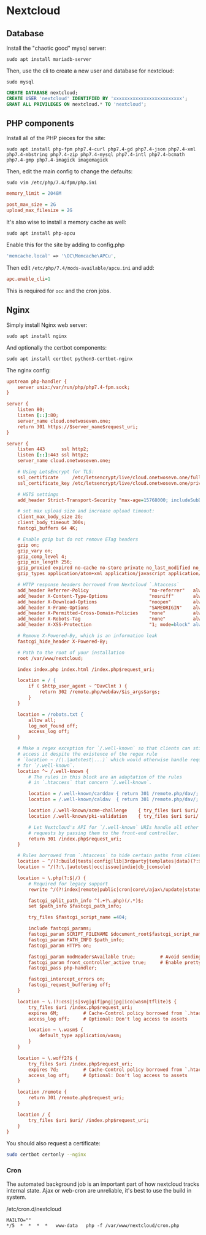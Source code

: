 # Nextcloud

## Database

Install the "chaotic good" mysql server: 

    sudo apt install mariadb-server

Then, use the cli to create a new user and database for nextcloud: 

    sudo mysql

```sql
CREATE DATABASE nextcloud;
CREATE USER 'nextcloud' IDENTIFIED BY 'xxxxxxxxxxxxxxxxxxxxxxxxx';
GRANT ALL PRIVILEGES ON nextcloud.* TO 'nextcloud';
```

## PHP components

Install all of the PHP pieces for the site: 

    sudo apt install php-fpm php7.4-curl php7.4-gd php7.4-json php7.4-xml php7.4-mbstring php7.4-zip php7.4-mysql php7.4-intl php7.4-bcmath php7.4-gmp php7.4-imagick imagemagick


Then, edit the main config to change the defaults: 

    sudo vim /etc/php/7.4/fpm/php.ini

```ini
memory_limit = 2048M

post_max_size = 2G
upload_max_filesize = 2G
```

It's also wise to install a memory cache as well: 

    sudo apt install php-apcu

Enable this for the site by adding to config.php

```php
'memcache.local' => '\OC\Memcache\APCu',
```

Then edit `/etc/php/7.4/mods-available/apcu.ini` and add: 

```ini
apc.enable_cli=1
```

This is required for `occ` and the cron jobs. 

## Nginx

Simply install Nginx web server: 

    sudo apt install nginx

And optionally the certbot components: 

    sudo apt install certbot python3-certbot-nginx


The nginx config: 


```ini
upstream php-handler {
    server unix:/var/run/php/php7.4-fpm.sock;
}

server {
    listen 80;
    listen [::]:80;
    server_name cloud.onetwoseven.one;
    return 301 https://$server_name$request_uri;
}

server {
    listen 443      ssl http2;
    listen [::]:443 ssl http2;
    server_name cloud.onetwoseven.one;

    # Using LetsEncrypt for TLS:
    ssl_certificate     /etc/letsencrypt/live/cloud.onetwosevn.one/fullchain.pem;
    ssl_certificate_key /etc/letsencrypt/live/cloud.onetwosevn.one/privkey.pem;

    # HSTS settings
    add_header Strict-Transport-Security "max-age=15768000; includeSubDomains;" always;

    # set max upload size and increase upload timeout:
    client_max_body_size 2G;
    client_body_timeout 300s;
    fastcgi_buffers 64 4K;

    # Enable gzip but do not remove ETag headers
    gzip on;
    gzip_vary on;
    gzip_comp_level 4;
    gzip_min_length 256;
    gzip_proxied expired no-cache no-store private no_last_modified no_etag auth;
    gzip_types application/atom+xml application/javascript application/json application/ld+json application/manifest+json application/rss+xml application/vnd.geo+json application/vnd.ms-fontobject application/wasm application/x-font-ttf application/x-web-app-manifest+json application/xhtml+xml application/xml font/opentype image/bmp image/svg+xml image/x-icon text/cache-manifest text/css text/plain text/vcard text/vnd.rim.location.xloc text/vtt text/x-component text/x-cross-domain-policy;

    # HTTP response headers borrowed from Nextcloud `.htaccess`
    add_header Referrer-Policy                      "no-referrer"   always;
    add_header X-Content-Type-Options               "nosniff"       always;
    add_header X-Download-Options                   "noopen"        always;
    add_header X-Frame-Options                      "SAMEORIGIN"    always;
    add_header X-Permitted-Cross-Domain-Policies    "none"          always;
    add_header X-Robots-Tag                         "none"          always;
    add_header X-XSS-Protection                     "1; mode=block" always;

    # Remove X-Powered-By, which is an information leak
    fastcgi_hide_header X-Powered-By;

    # Path to the root of your installation
    root /var/www/nextcloud;

    index index.php index.html /index.php$request_uri;

    location = / {
        if ( $http_user_agent ~ ^DavClnt ) {
            return 302 /remote.php/webdav/$is_args$args;
        }
    }

    location = /robots.txt {
        allow all;
        log_not_found off;
        access_log off;
    }

    # Make a regex exception for `/.well-known` so that clients can still
    # access it despite the existence of the regex rule
    # `location ~ /(\.|autotest|...)` which would otherwise handle requests
    # for `/.well-known`.
    location ^~ /.well-known {
        # The rules in this block are an adaptation of the rules
        # in `.htaccess` that concern `/.well-known`.

        location = /.well-known/carddav { return 301 /remote.php/dav/; }
        location = /.well-known/caldav  { return 301 /remote.php/dav/; }

        location /.well-known/acme-challenge    { try_files $uri $uri/ =404; }
        location /.well-known/pki-validation    { try_files $uri $uri/ =404; }

        # Let Nextcloud's API for `/.well-known` URIs handle all other
        # requests by passing them to the front-end controller.
        return 301 /index.php$request_uri;
    }

    # Rules borrowed from `.htaccess` to hide certain paths from clients
    location ~ ^/(?:build|tests|config|lib|3rdparty|templates|data)(?:$|/)  { return 404; }
    location ~ ^/(?:\.|autotest|occ|issue|indie|db_|console)                { return 404; }

    location ~ \.php(?:$|/) {
        # Required for legacy support
        rewrite ^/(?!index|remote|public|cron|core\/ajax\/update|status|ocs\/v[12]|updater\/.+|oc[ms]-provider\/.+|.+\/richdocumentscode\/proxy) /index.php$request_uri;

        fastcgi_split_path_info ^(.+?\.php)(/.*)$;
        set $path_info $fastcgi_path_info;

        try_files $fastcgi_script_name =404;

        include fastcgi_params;
        fastcgi_param SCRIPT_FILENAME $document_root$fastcgi_script_name;
        fastcgi_param PATH_INFO $path_info;
        fastcgi_param HTTPS on;

        fastcgi_param modHeadersAvailable true;         # Avoid sending the security headers twice
        fastcgi_param front_controller_active true;     # Enable pretty urls
        fastcgi_pass php-handler;

        fastcgi_intercept_errors on;
        fastcgi_request_buffering off;
    }

    location ~ \.(?:css|js|svg|gif|png|jpg|ico|wasm|tflite)$ {
        try_files $uri /index.php$request_uri;
        expires 6M;         # Cache-Control policy borrowed from `.htaccess`
        access_log off;     # Optional: Don't log access to assets

        location ~ \.wasm$ {
            default_type application/wasm;
        }
    }

    location ~ \.woff2?$ {
        try_files $uri /index.php$request_uri;
        expires 7d;         # Cache-Control policy borrowed from `.htaccess`
        access_log off;     # Optional: Don't log access to assets
    }

    location /remote {
        return 301 /remote.php$request_uri;
    }

    location / {
        try_files $uri $uri/ /index.php$request_uri;
    }
}
```

You should also request a certificate: 

```sh
sudo certbot certonly --nginx
```

### Cron

The automated background job is an important part of how nextcloud tracks internal state. Ajax or web-cron are unreliable, it's best to use the build in system. 

/etc/cron.d/nextcloud

    MAILTO=""
    */5  *  *  *  *   www-data   php -f /var/www/nextcloud/cron.php
